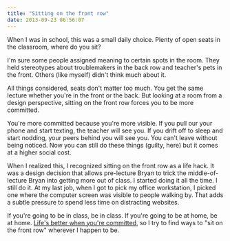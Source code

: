 ```yaml
---
title: "Sitting on the front row"
date: 2013-09-23 06:56:07
---
```


When I was in school, this was a small daily choice. Plenty of open seats in the classroom, where do you sit?

I'm sure some people assigned meaning to certain spots in the room. They held stereotypes about troublemakers in the back row and teacher's pets in the front. Others (like myself) didn't think much about it.

All things considered, seats don't matter too much. You get the same lecture whether you're in the front or the back. But looking at a room from a design perspective, sitting on the front row forces you to be more committed.

You're more committed because you're more visible. If you pull our your phone and start texting, the teacher will see you. If you drift off to sleep and start nodding, your peers behind you will see you. You can't leave without being noticed. Now you can still do these things (guilty, here) but it comes at a higher social cost.

When I realized this, I recognized sitting on the front row as a life hack. It was a design decision that allows pre-lecture Bryan to trick the middle-of-lecture Bryan into getting more out of class. I started doing it all the time. I still do it. At my last job, when I got to pick my office workstation, I picked one where the computer screen was visible to people walking by. That adds a subtle pressure to spend less time on distracting websites.

If you're going to be in class, be in class. If you're going to be at home, be at home. <a href="{{site.url}}/2012/05/13/commitments">Life's better when you're committed</a>, so I try to find ways to "sit on the front row" wherever I happen to be.
